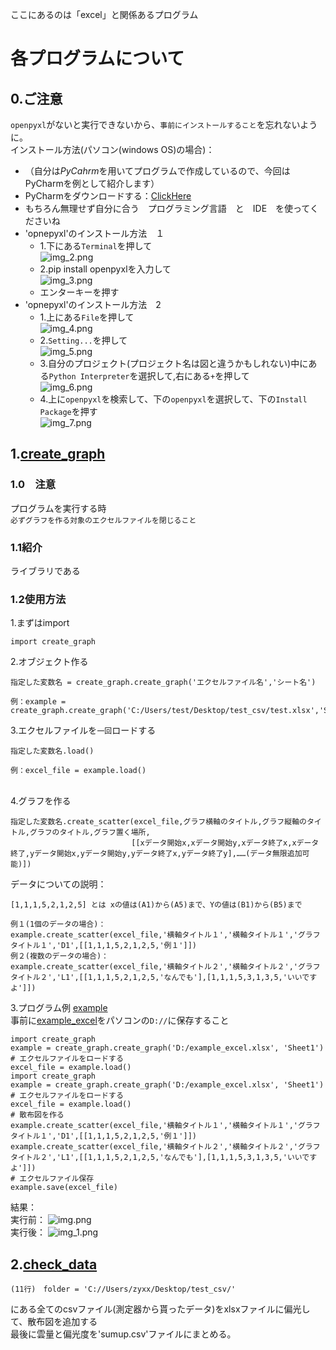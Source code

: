 ここにあるのは「excel」と関係あるプログラム
# 各プログラムについて
## 0.ご注意
`openpyxl`がないと実行できないから、`事前にインストールすること`を忘れないように。
<br>インストール方法(パソコン(windows OS)の場合)：
* （自分は*PyCahrm*を用いてプログラムで作成しているので、今回はPyCharmを例として紹介します）
* PyCharmをダウンロードする：[ClickHere](https://www.jetbrains.com/ja-jp/pycharm/)
* もちろん無理せず自分に合う　プログラミング言語　と　IDE　を使ってくださいね
* 'opnepyxl'のインストール方法　１
  * 1.下にある`Terminal`を押して<br>
  ![img_2.png](pic/img_2.png)
  * 2.pip install openpyxlを入力して<br>
  ![img_3.png](pic/img_3.png)
  * エンターキーを押す<br>
* 'opnepyxl'のインストール方法　2
  * 1.上にある`File`を押して<br>
  ![img_4.png](pic/img_4.png)
  * 2.`Setting...`を押して<br>
  ![img_5.png](pic/img_5.png)
  * 3.自分のプロジェクト(プロジェクト名は図と違うかもしれない)中にある`Python Interpreter`を選択して,右にある`+`を押して<br>
  ![img_6.png](pic/img_6.png)
  * 4.上に`openpyxl`を検索して、下の`openpyxl`を選択して、下の`Install Package`を押す<br>
  ![img_7.png](pic/img_7.png)
## 1.[create_graph](create_graph.py)
### 1.0　注意
プログラムを実行する時<br>`必ずグラフを作る対象のエクセルファイルを閉じること`
### 1.1紹介
ライブラリである
### 1.2使用方法
1.まずはimport
```
import create_graph
```
</pr>2.オブジェクト作る
```
指定した変数名 = create_graph.create_graph('エクセルファイル名','シート名')

例：example = create_graph.create_graph('C:/Users/test/Desktop/test_csv/test.xlsx','Sheet')
```
</pr>3.エクセルファイルを`一回`ロードする
```
指定した変数名.load()

例：excel_file = example.load()
```
<br>4.グラフを作る
```
指定した変数名.create_scatter(excel_file,グラフ横軸のタイトル,グラフ縦軸のタイトル,グラフのタイトル,グラフ置く場所,
                           [[xデータ開始x,xデータ開始y,xデータ終了x,xデータ終了,yデータ開始x,yデータ開始y,yデータ終了x,yデータ終了y],……(データ無限追加可能)])
```
データについての説明：
```
[1,1,1,5,2,1,2,5] とは xの値は(A1)から(A5)まで、Yの値は(B1)から(B5)まで
```
```
例１(1個のデータの場合)：
example.create_scatter(excel_file,'横軸タイトル１','横軸タイトル１','グラフタイトル１','D1',[[1,1,1,5,2,1,2,5,'例１']])
例２(複数のデータの場合)：
example.create_scatter(excel_file,'横軸タイトル２','横軸タイトル２','グラフタイトル２','L1',[[1,1,1,5,2,1,2,5,'なんでも'],[1,1,1,5,3,1,3,5,'いいですよ']])
```
3.プログラム例 [example](example/example.py)<br>
事前に[example_excel](example/example_excel.xlsx)をパソコンの`D://`に保存すること
```
import create_graph
example = create_graph.create_graph('D:/example_excel.xlsx', 'Sheet1')
# エクセルファイルをロードする
excel_file = example.load()
import create_graph
example = create_graph.create_graph('D:/example_excel.xlsx', 'Sheet1')
# エクセルファイルをロードする
excel_file = example.load()
# 散布図を作る
example.create_scatter(excel_file,'横軸タイトル１','横軸タイトル１','グラフタイトル１','D1',[[1,1,1,5,2,1,2,5,'例１']])
example.create_scatter(excel_file,'横軸タイトル２','横軸タイトル２','グラフタイトル２','L1',[[1,1,1,5,2,1,2,5,'なんでも'],[1,1,1,5,3,1,3,5,'いいですよ']])
# エクセルファイル保存
example.save(excel_file)
```
結果：
<br>実行前：
![img.png](pic/img.png)
<br>実行後：
![img_1.png](pic/img_1.png)

## 2.[check_data](check_daily_data.py)
```
(11行)　folder = 'C://Users/zyxx/Desktop/test_csv/'
```
にある全てのcsvファイル(測定器から貰ったデータ)をxlsxファイルに偏光して、散布図を追加する
<br>最後に雲量と偏光度を'sumup.csv'ファイルにまとめる。

